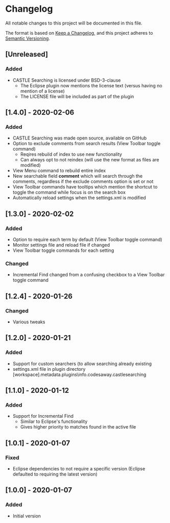 # Changelog
All notable changes to this project will be documented in this file.

The format is based on [Keep a Changelog](https://keepachangelog.com/en/1.0.0/),
and this project adheres to [Semantic Versioning](https://semver.org/spec/v2.0.0.html).

## [Unreleased]
### Added
* CASTLE Searching is licensed under BSD-3-clause
  * The Eclipse plugin now mentions the license text (versus having no mention of a license)
  * The LICENSE file will be included as part of the plugin

## [1.4.0] - 2020-02-06
### Added
* CASTLE Searching was made open source, available on GitHub
* Option to exclude comments from search results (View Toolbar toggle command)
  * Reqires rebuild of index to use new functionality
  * Can always opt to not reindex (will use the new format as files are modified)
* View Menu command to rebuild entire index
* New searchable field **comment** which will search through the comments, regardless if the exclude comments option is set or not
* View Toolbar commands have tooltips which mention the shortcut to toggle the command while focus is on the search box
* Automatically reload settings when the settings.xml is modified

## [1.3.0] - 2020-02-02
### Added
* Option to require each term by default (View Toolbar toggle command)
* Monitor settings file and reload file if changed
* View Toolbar toggle commands for each setting

### Changed
* Incremental Find changed from a confusing checkbox to a View Toolbar toggle command

## [1.2.4] - 2020-01-26
### Changed
* Various tweaks

## [1.2.0] - 2020-01-21
### Added
* Support for custom searchers (to allow searching already existing
* settings.xml file in plugin directory [workspace]\.metadata\.plugins\info.codesaway.castlesearching

## [1.1.0] - 2020-01-12
### Added
* Support for Incremental Find
  * Similar to Eclipse's functionality
  * Gives higher priority to matches found in the active file

## [1.0.1] - 2020-01-07
### Fixed
* Eclipse dependencies to not require a specific version (Eclipse defaulted to requiring the latest version)

## [1.0.0] - 2020-01-07
### Added
* Initial version
